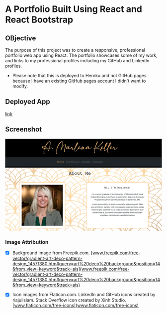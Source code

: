 # A Portfolio Built Using React and React Bootstrap

## OBjective

The purpose of this project was to create a responsive, professional portfolio web app using React. The portfolio showcases some of my work, and links to my professional profiles including my GitHub and LinkedIn profiles. 


* Please note that this is deployed to Heroku and not GitHub pages because I have an existing GitHub pages account I didn't want to modify.

## Deployed App
[link](link)

## Screenshot

![Here's a screenshot of the About Me page](./src/components/screenshot.png)


### Image Attribution

- [x] Background image from Freepik.com.
  [www.freepik.com/free-vector/gradient-art-deco-pattern-design_14571380.htm#query=art%20deco%20background&position=14&from_view=keyword&track=ais](www.freepik.com/free-vector/gradient-art-deco-pattern-design_14571380.htm#query=art%20deco%20background&position=14&from_view=keyword&track=ais)

- [x] Icon images from Flaticon.com.
  LinkedIn and GitHub icons created by riajulislam. Stack Overflow icon created by Xinh Studio.
  [www.flaticon.com/free-icons](www.flaticon.com/free-icons)

        